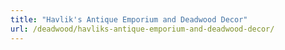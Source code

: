 ```yaml
---
title: "Havlik's Antique Emporium and Deadwood Decor"
url: /deadwood/havliks-antique-emporium-and-deadwood-decor/
---
```

